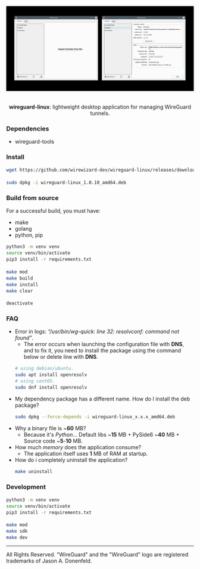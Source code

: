 <div align="center">

<picture>
  <img alt="logo" src="/resources/images/application.png">
</picture>

</br>
</br>

**wireguard-linux**: lightweight desktop application for managing WireGuard tunnels.

</div>

### Dependencies
* wireguard-tools

### Install
```bash
wget https://github.com/wirewizard-dev/wireguard-linux/releases/download/v1.0.10/wireguard-linux_1.0.10_amd64.deb

sudo dpkg -i wireguard-linux_1.0.10_amd64.deb
```

### Build from source
For a successful build, you must have:
- make
- golang
- python, pip
```bash
python3 -m venv venv
source venv/bin/activate
pip3 install -r requirements.txt

make mod
make build
make install
make clear

deactivate
```

### FAQ
- Error in logs: _“/usr/bin/wg-quick: line 32: resolvconf: command not found”_.
  * The error occurs when launching the configuration file with **DNS**, and to fix it,
  you need to install the package using the command below or delete line with **DNS**.
  ```bash
  # using debian/ubuntu.
  sudo apt install openresolv
  # using centOS.
  sudo dnf install openresolv
  ```
- My dependency package has a different name. How do I install the deb package?
  ```bash
  sudo dpkg --force-depends -i wireguard-linux_x.x.x_amd64.deb
  ```
- Why a binary file is ~**60** MB?
  * Because it's _Python_... Default libs ~**15** MB + PySide6 ~**40** MB + Source code ~**5**-**10** MB.
- How much _memory_ does the application consume?
  * The application itself uses **1** MB of RAM at startup.
- How do i completely uninstall the application?
  ```bash
  make uninstall
  ```

### Development
```bash
python3 -m venv venv
source venv/bin/activate
pip3 install -r requirements.txt

make mod
make sdk
make dev
```

---
All Rights Reserved. "WireGuard" and the "WireGuard" logo are registered trademarks of Jason A. Donenfeld.
